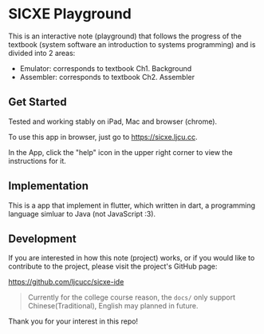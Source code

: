 # SICXE Playground

This is an interactive note (playground) that follows the progress of the textbook (system software an introduction to systems programming) and is divided into 2 areas:

* Emulator: corresponds to textbook Ch1. Background
* Assembler: corresponds to textbook Ch2. Assembler

## Get Started

Tested and working stably on iPad, Mac and browser (chrome). 

To use this app in browser, just go to https://sicxe.ljcu.cc.

In the App, click the "help" icon in the upper right corner to view the instructions for it.

## Implementation

This is a app that implement in flutter, which written in dart, a programming language simluar to Java (not JavaScript :3).

## Development

If you are interested in how this note (project) works, or if you would like to contribute to the project, please visit the project's GitHub page:

https://github.com/ljcucc/sicxe-ide


> Currently for the college course reason, the `docs/` only support Chinese(Traditional), English may planned in future.

Thank you for your interest in this repo!